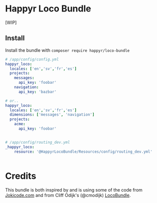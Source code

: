 # Happyr Loco Bundle

[WIP]

## Install

Install the bundle with `composer require happyr/loco-bundle`

``` yaml
# /app/config/config.yml
happyr_loco:
  locales: ['en','sv','fr','es']
  projects:
    messages:
      api_key: 'foobar' 
    navigation:
      api_key: 'bazbar' 

# or..
happyr_loco:
  locales: ['en','sv','fr','es']
  dimensions: ['messages', 'navigation']
  projects:
    acme:
      api_key: 'foobar'  
    
```


``` yaml
# /app/config/routing_dev.yml
_happyr_loco:
    resource: '@HappyrLocoBundle/Resources/config/routing_dev.yml'
    
```

# Credits

This bundle is both inspired by and is using some of the code from [Jokicode.com](http://jolicode.com/blog/translation-workflow-with-symfony2)
and from Cliff Odijk's (@cmodijk) [LocoBundle](https://github.com/JCID/JcidLocoBundle).
